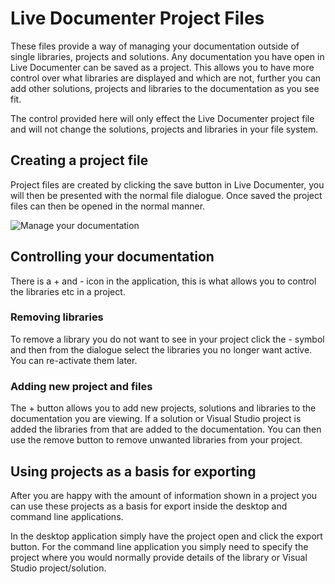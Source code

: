 # Live Documenter Project Files

These files provide a way of managing your documentation outside of single libraries, projects and solutions. Any documentation you have open in Live Documenter can be saved as a project. This allows you to have more control over what libraries are displayed and which are not, further you can add other solutions, projects and libraries to the documentation as you see fit.

The control provided here will only effect the Live Documenter project file and will not change the solutions, projects and libraries in your file system.

## Creating a project file

Project files are created by clicking the save button in Live Documenter, you will then be presented with the normal file dialogue. Once saved the project files can then be opened in the normal manner.

![Manage your documentation](/images/ld-manage-documentation.png)

## Controlling your documentation

There is a + and - icon in the application, this is what allows you to control the libraries etc in a project.

### Removing libraries

To remove a library you do not want to see in your project click the - symbol and then from the dialogue select the libraries you no longer want active. You can re-activate them later.

### Adding new project and files

The + button allows you to add new projects, solutions and libraries to the documentation you are viewing. If a solution or Visual Studio project is added the libraries from that are added to the documentation. You can then use the remove button to remove unwanted libraries from your project.

## Using projects as a basis for exporting

After you are happy with the amount of information shown in a project you can use these projects as a basis for export inside the desktop and command line applications.

In the desktop application simply have the project open and click the export button. For the command line application you simply need to specify the project where you would normally provide details of the library or Visual Studio project/solution.